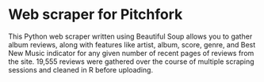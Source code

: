 # Web scraper for Pitchfork

This Python web scraper written using Beautiful Soup allows you to gather album reviews, along with features like artist, album, score, genre, and Best New Music indicator for any given number of recent pages of reviews from the site. 19,555 reviews were gathered over the course of multiple scraping sessions and cleaned in R before uploading.
